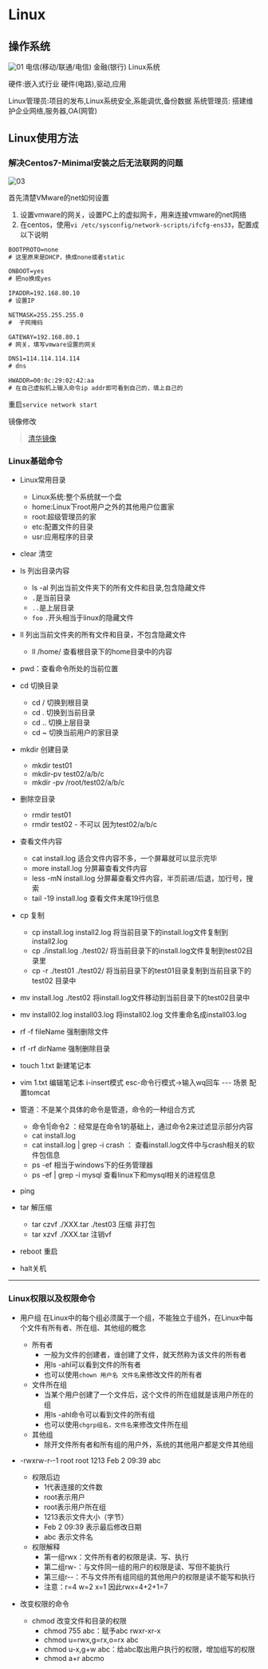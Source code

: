 # Linux

## 操作系统

![01](img/01.png)
电信(移动/联通/电信)   金融(银行)   Linux系统

硬件:嵌入式行业   硬件(电路),驱动,应用

Linux管理员:项目的发布,Linux系统安全,系能调优,备份数据
系统管理员: 搭建维护企业网络,服务器,OA(网管)

## Linux使用方法

### 解决Centos7-Minimal安装之后无法联网的问题

![03](img/03.jpg)

首先清楚VMware的net如何设置

1. 设置vmware的网关，设置PC上的虚拟网卡，用来连接vmware的net网络
2. 在centos，使用`vi /etc/sysconfig/network-scripts/ifcfg-ens33`，配置成以下说明

```txt
BOOTPROTO=none
# 这里原来是DHCP，换成none或者static

ONBOOT=yes
# 把no换成yes

IPADDR=192.168.80.10
# 设置IP

NETMASK=255.255.255.0
#  子网掩码

GATEWAY=192.168.80.1
# 网关，填写vmware设置的网关

DNS1=114.114.114.114
# dns

HWADDR=00:0c:29:02:42:aa
# 在自己虚拟机上输入命令ip addr即可看到自己的，填上自己的
```

重启`service network start`

镜像修改

> [清华镜像](https://mirrors.tuna.tsinghua.edu.cn/help/centos/)

### Linux基础命令

* Linux常用目录
  * Linux系统:整个系统就一个盘  
  * home:Linux下root用户之外的其他用户位置家
  * root:超级管理员的家
  * etc:配置文件的目录
  * usr:应用程序的目录

* clear 清空
* ls 列出目录内容
  * ls -al 列出当前文件夹下的所有文件和目录,包含隐藏文件
  * `.`是当前目录
  * `..`是上层目录
  * `foo` `.`开头相当于linux的隐藏文件
* ll 列出当前文件夹的所有文件和目录，不包含隐藏文件
  * ll /home/ 查看根目录下的home目录中的内容
* pwd：查看命令所处的当前位置
* cd 切换目录
  * cd /    切换到根目录
  * cd .    切换到当前目录
  * cd ..   切换上层目录
  * cd ~    切换当前用户的家目录
* mkdir 创建目录
  * mkdir  test01
  * mkdir-pv test02/a/b/c
  * mkdir -pv  /root/test02/a/b/c
* 删除空目录
  * rmdir test01
  * rmdir test02 - 不可以 因为test02/a/b/c
* 查看文件内容
  * cat install.log 适合文件内容不多，一个屏幕就可以显示完毕
  * more install.log 分屏幕查看文件内容
  * less -mN install.log 分屏幕查看文件内容，半页前进/后退，加行号，搜索
  * tail -19 install.log 查看文件末尾19行信息
* cp 复制
  * cp install.log install2.log 将当前目录下的install.log文件复制到install2.log
  * cp ./install.log ./test02/ 将当前目录下的install.log文件复制到test02目录里
  * cp -r ./test01 ./test02/ 将当前目录下的test01目录复制到当前目录下的test02 目录中
* mv install.log ./test02 将install.log文件移动到当前目录下的test02目录中
* mv install02.log install03.log 将install02.log 文件重命名成install03.log
* rf -f fileName 强制删除文件
* rf -rf dirName 强制删除目录
* touch 1.txt 新建笔记本
* vim 1.txt 编辑笔记本 i-insert模式 esc-命令行模式->输入wq回车  --- 场景 配置tomcat
* 管道：不是某个具体的命令是管道，命令的一种组合方式
  * 命令1|命令2 ：经常是在命令1的基础上，通过命令2来过滤显示部分内容
  * cat install.log
  * cat install.log | grep -i crash  ： 查看install.log文件中与crash相关的软件包信息
  * ps -ef 相当于windows下的任务管理器
  * ps -ef | grep -i mysql 查看linux下和mysql相关的进程信息
* ping
* tar 解压缩
  * tar czvf ./XXX.tar ./test03 压缩 非打包
  * tar xzvf ./XXX.tar 注销vf
* reboot 重启
* halt关机

---

### Linux权限以及权限命令

* 用户组 在Linux中的每个组必须属于一个组，不能独立于组外，在Linux中每个文件有所有者、所在组、其他组的概念
  * 所有者
    * 一般为文件的创建者，谁创建了文件，就天然称为该文件的所有者
    * 用ls -ahl可以看到文件的所有者
    * 也可以使用`chown 用户名 文件名`来修改文件的所有者
  * 文件所在组
    * 当某个用户创建了一个文件后，这个文件的所在组就是该用户所在的组
    * 用ls -ahl命令可以看到文件的所有组
    * 也可以使用`chgrp组名，文件名`来修改文件所在组
  * 其他组
    * 除开文件所有者和所有组的用户外，系统的其他用户都是文件其他组

* -rwxrw-r‐-1 root root 1213 Feb 2 09:39 abc
  * 权限后边
    * 1代表连接的文件数
    * root表示用户
    * root表示用户所在组
    * 1213表示文件大小（字节）
    * Feb 2 09:39  表示最后修改日期
    * abc 表示文件名
  * 权限解释
    * 第一组rwx：文件所有者的权限是读、写、执行
    * 第二组rw-：与文件同一组的用户的权限是读、写但不能执行
    * 第三组r--：不与文件所有组同组的其他用户的权限是读不能写和执行
    * 注意：r=4 w=2 x=1 因此rwx=4+2+1=7

* 改变权限的命令
  * chmod 改变文件和目录的权限
    * chmod 755 abc：赋予abc rwxr-xr-x
    * chmod u=rwx,g=rx,o=rx abc
    * chmod u-x,g+w abc：给abc取出用户执行的权限，增加组写的权限
    * chmod a+r abcmo